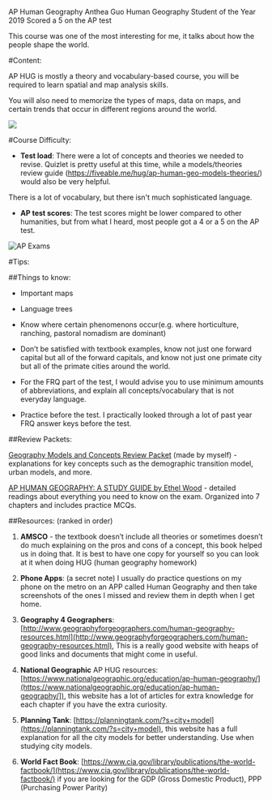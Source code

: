 AP Human Geography
Anthea Guo
Human Geography Student of the Year 2019
Scored a 5 on the AP test

This course was one of the most interesting for me, it talks about how the people shape the world.

#Content:

AP HUG is mostly a theory and vocabulary-based course,  you will be required to learn spatial and map analysis skills.

You will also need to memorize the types of maps, data on maps, and certain trends that occur in different regions around the world.​​

![](https://scbasis.weebly.com/uploads/1/2/6/6/126607583/published/screen-shot-2019-10-12-at-4-09-11-pm.png?1570868470)

#Course Difficulty:

- **Test load**: There were a lot of concepts and theories we needed to revise. Quizlet is pretty useful at this time, while a models/theories review guide (https://fiveable.me/hug/ap-human-geo-models-theories/) would also be very helpful.

There is a lot of vocabulary, but there isn't much sophisticated language.

- **AP test scores**: The test scores might be lower compared to other humanities, but from what I heard, most people got a 4 or a 5 on the AP test.

![AP Exams](https://scbasis.weebly.com/uploads/1/2/6/6/126607583/published/screen-shot-2019-10-12-at-4-08-18-pm.png?1570868498)

#Tips:

##Things to know:

- Important maps

- Language trees

- Know where certain phenomenons occur(e.g. where horticulture, ranching, pastoral nomadism are dominant)

- Don’t be satisfied with textbook examples, know not just one forward capital but all of the forward capitals, and know not just one primate city but all of the primate cities around the world.

- For the FRQ part of the test, I would advise you to use minimum amounts of abbreviations, and explain all concepts/vocabulary that is not everyday language.

- Practice before the test. I practically looked through a lot of past year FRQ answer keys before the test.

##Review Packets:

[Geography Models and Concepts Review Packet](https://scbasis.weebly.com/uploads/1/2/6/6/126607583/aphg_models_list_review_packet_anthea_3.docx) (made by myself) - explanations for key concepts such as the demographic transition model, urban models, and more.

[AP HUMAN GEOGRAPHY: A STUDY GUIDE by Ethel Wood](https://scbasis.weebly.com/uploads/1/2/6/6/126607583/ewood.pdf) - detailed readings about everything you need to know on the exam. Organized into 7 chapters and includes practice MCQs.

##Resources: (ranked in order)

1. **AMSCO** - the textbook doesn’t include all theories or sometimes doesn’t do much explaining on the pros and cons of a concept, this book helped us in doing that. It is best to have one copy for yourself so you can look at it when doing HUG (human geography homework)

2. **Phone Apps**: (a secret note) I usually do practice questions on my phone on the metro on an APP called Human Geography and then take screenshots of the ones I missed and review them in depth when I get home.

3. **Geography 4 Geographers**: [http://www.geographyforgeographers.com/human-geography-resources.html](http://www.geographyforgeographers.com/human-geography-resources.html), This is a really good website with heaps of good links and documents that might come in useful.

4. **National Geographic** AP HUG resources: [https://www.nationalgeographic.org/education/ap-human-geography/](https://www.nationalgeographic.org/education/ap-human-geography/]), this website has a lot of articles for extra knowledge for each chapter if you have the extra curiosity.

5. **Planning Tank**: [https://planningtank.com/?s=city+model](https://planningtank.com/?s=city+model), this website has a full explanation for all the city models for better understanding. Use when studying city models.

6. **World Fact Book**: [https://www.cia.gov/library/publications/the-world-factbook/](https://www.cia.gov/library/publications/the-world-factbook/) if you are looking for the GDP (Gross Domestic Product), PPP (Purchasing Power Parity)